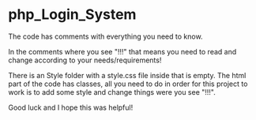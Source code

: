 # php_Login_System

The code has comments with everything you need to know.

In the comments where you see "!!!" that means you need to read and change according to your needs/requirements!

There is an Style folder with a style.css file inside that is empty. 
The html part of the code has classes, all you need to do in order for this project to work is to add some style and change things were you see "!!!".     

Good luck and I hope this was helpful!


